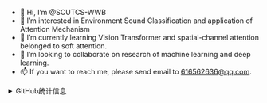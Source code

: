 - 👋 Hi, I’m @SCUTCS-WWB
- 👀 I’m interested in Environment Sound Classification and application of Attention Mechanism
- 🌱 I’m currently learning Vision Transformer and spatial-channel attention belonged to soft attention.
- 💞️ I’m looking to collaborate on research of machine learning and deep learning.
- 📫 If you want to reach me, please send email to 616562636@qq.com.

<details>
<summary>GitHub统计信息</summary>

<!---
SCUTCS-WWB/SCUTCS-WWB is a ✨ special ✨ repository because its `README.md` (this file) appears on your GitHub profile.
You can click the Preview link to take a look at your changes.
--->
[![Anurag's GitHub stats](https://github-readme-stats.vercel.app/api?username=SCUTCS-WWB&show_icons=true&icon_color=ffffff&text_color=ffffff&title_color=ffffff&bg_color==0,e66345,904e95)](https://github.com/anuraghazra/github-readme-stats)

<br/>

[![Top Langs](https://github-readme-stats.vercel.app/api/top-langs/?username=SCUTCS-WWB&)](https://github.com/anuraghazra/github-readme-stats)

<!--END_SECTION:waka-->
<!--END_SECTION:waka-->
</details>
